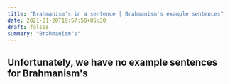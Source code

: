 ```yaml
---
title: "Brahmanism's in a sentence | Brahmanism's example sentences"
date: 2021-01-20T19:57:50+05:30
draft: falses
summary: "Brahmanism's"
---
```

## Unfortunately, we have no example sentences for Brahmanism's                 
